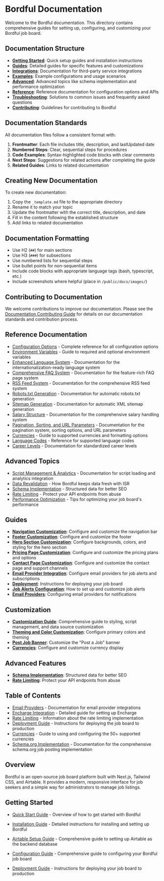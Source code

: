# Bordful Documentation

Welcome to the Bordful documentation. This directory contains comprehensive guides for setting up, configuring, and customizing your Bordful job board.

## Documentation Structure

- **[Getting Started](/docs/getting-started/)**: Quick setup guides and installation instructions
- **[Guides](/docs/guides/)**: Detailed guides for specific features and customizations
- **[Integrations](/docs/integrations/)**: Documentation for third-party service integrations
- **[Examples](/docs/examples/)**: Example configurations and usage scenarios
- **[Advanced](/docs/advanced/)**: Advanced topics like schema implementation and performance optimization
- **[Reference](/docs/reference/)**: Reference documentation for configuration options and APIs
- **[Troubleshooting](/docs/troubleshooting/)**: Solutions to common issues and frequently asked questions
- **[Contributing](/docs/contributing/)**: Guidelines for contributing to Bordful

## Documentation Standards

All documentation files follow a consistent format with:

1. **Frontmatter**: Each file includes title, description, and lastUpdated date
2. **Numbered Steps**: Clear, sequential steps for procedures
3. **Code Examples**: Syntax-highlighted code blocks with clear comments
4. **Next Steps**: Suggestions for related actions after completing the guide
5. **Related Guides**: Links to related documentation

## Creating New Documentation

To create new documentation:

1. Copy the `_template.md` file to the appropriate directory
2. Rename it to match your topic
3. Update the frontmatter with the correct title, description, and date
4. Fill in the content following the established structure
5. Add links to related documentation

## Documentation Formatting

- Use H2 (`##`) for main sections
- Use H3 (`###`) for subsections
- Use numbered lists for sequential steps
- Use bullet points for non-sequential items
- Include code blocks with appropriate language tags (bash, typescript, etc.)
- Include screenshots where helpful (place in `/public/docs/images/`)

## Contributing to Documentation

We welcome contributions to improve our documentation. Please see the [Documentation Contributing Guide](/docs/contributing/documentation-contribution.md) for details on our documentation standards and contribution process.

## Reference Documentation

- [Configuration Options](/docs/reference/configuration-options.md) - Complete reference for all configuration options
- [Environment Variables](/docs/reference/environment-variables.md) - Guide to required and optional environment variables
- [Enhanced Language System](/docs/reference/language-system.md) - Documentation for the internationalization-ready language system
- [Comprehensive FAQ System](/docs/reference/faq-system.md) - Documentation for the feature-rich FAQ page system
- [RSS Feed System](/docs/reference/rss-feed-system.md) - Documentation for the comprehensive RSS feed system
- [Robots.txt Generation](/docs/reference/robots-generation.md) - Documentation for automatic robots.txt generation
- [Sitemap Generation](/docs/reference/sitemap-generation.md) - Documentation for automatic XML sitemap generation
- [Salary Structure](/docs/reference/salary-structure.md) - Documentation for the comprehensive salary handling system
- [Pagination, Sorting, and URL Parameters](/docs/reference/pagination-sorting.md) - Documentation for the pagination system, sorting options, and URL parameters
- [Currencies](/docs/reference/currencies.md) - Guide to supported currencies and formatting options
- [Language Codes](/docs/reference/language-codes.md) - Reference for supported language codes
- [Career Levels](/docs/reference/career-levels.md) - Documentation for standardized career levels

## Advanced Topics

- [Script Management & Analytics](/docs/advanced/script-management.md) - Documentation for script loading and analytics integration
- [Data Revalidation](/docs/advanced/data-revalidation.md) - How Bordful keeps data fresh with ISR
- [Schema Implementation](/docs/advanced/schema-implementation.md) - Structured data for better SEO
- [Rate Limiting](/docs/advanced/rate-limiting.md) - Protect your API endpoints from abuse
- [Performance Optimization](/docs/advanced/performance-optimization.md) - Tips for optimizing your job board's performance

## Guides

- **[Navigation Customization](./guides/navigation.md)**: Configure and customize the navigation bar
- **[Footer Customization](./guides/footer.md)**: Configure and customize the footer
- **[Hero Section Customization](./guides/hero-section.md)**: Configure backgrounds, colors, and styling for the hero section
- **[Pricing Page Customization](./guides/pricing.md)**: Configure and customize the pricing plans and options
- **[Contact Page Customization](./guides/contact.md)**: Configure and customize the contact page and support channels
- **[Email Provider Integration](./guides/email-integration.md)**: Configure email providers for job alerts and subscriptions
- **[Deployment](/docs/getting-started/deployment.md)**: Instructions for deploying your job board
- **[Job Alerts Configuration](/docs/guides/job-alerts.md)**: How to set up and customize job alerts
- **[Email Providers](/docs/guides/email-integration.md)**: Configuring email providers for notifications

## Customization

- **[Customization Guide](/docs/guides/customization.md)**: Comprehensive guide to styling, script management, and data source customization
- **[Theming and Color Customization](./theming-customization.md)**: Configure primary colors and theming
- **[Post Job Banner](./post-job-banner.md)**: Customize the "Post a Job" banner
- **[Currencies](./currencies.md)**: Configure and customize currency display

## Advanced Features

- **[Schema Implementation](./schema-implementation.md)**: Structured data for better SEO
- **[Rate Limiting](./rate-limiting.md)**: Protect your API endpoints from abuse

## Table of Contents

- [Email Providers](/docs/guides/email-integration.md) - Documentation for email provider integrations
- [Encharge Integration](/docs/integrations/encharge.md) - Detailed guide for setting up Encharge
- [Rate Limiting](./rate-limiting.md) - Information about the rate limiting implementation
- [Deployment Guide](/docs/getting-started/deployment.md) - Instructions for deploying the job board to production
- [Currencies](./currencies.md) - Guide to using and configuring the 50+ supported currencies
- [Schema.org Implementation](./schema-implementation.md) - Documentation for the comprehensive schema.org job posting implementation

## Overview

Bordful is an open-source job board platform built with Next.js, Tailwind CSS, and Airtable. It provides a modern, responsive interface for job seekers and a simple way for administrators to manage job listings.

## Getting Started

- [Quick Start Guide](/docs/getting-started/index.md) - Overview of how to get started with Bordful
- [Installation Guide](/docs/getting-started/installation.md) - Detailed instructions for installing and setting up Bordful
- [Airtable Setup Guide](/docs/getting-started/airtable-setup.md) - Comprehensive guide to setting up Airtable as the backend database
- [Configuration Guide](/docs/getting-started/configuration.md) - Comprehensive guide to configuring your Bordful job board

- [Deployment Guide](/docs/getting-started/deployment.md) - Instructions for deploying your job board to production 
